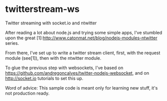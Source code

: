 twitterstream-ws
================

Twitter streaming with socket.io and ntwitter

After reading a lot about node.js and trying some simple apps, I've stumbled upon the great [1]:http://www.catonmat.net/blog/nodejs-modules-ntwitter series.

From there, I've set up to write a twitter stream client, first, with the request module (see[1]), then with the ntwitter module.

To glue the previous step with websockets, I've based on https://github.com/andregoncalves/twitter-nodejs-websocket, and on http://socket.io tutorials to set this up.

Word of advice: This sample code is meant only for learning new stuff, it's not production ready.

